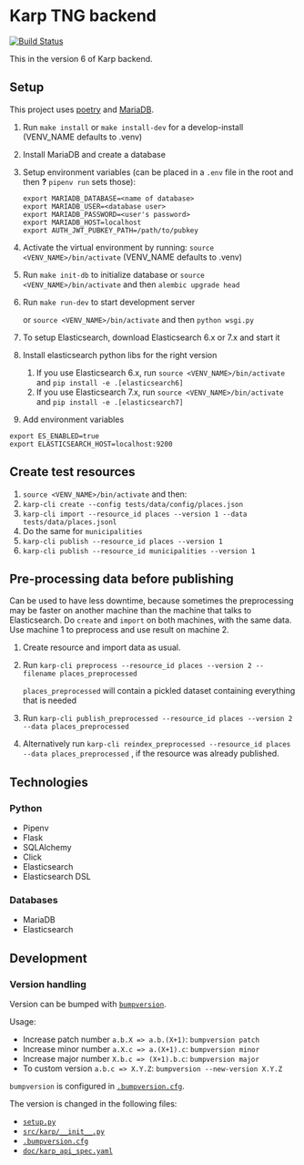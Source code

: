 # Karp TNG backend

[![Build Status](https://github.com/spraakbanken/karp-tng-backend/workflows/Build/badge.svg)](https://github.com/spraakbanken/karp-tng-backend/actions)

This in the version 6 of Karp backend.

## Setup

This project uses [poetry](https://python-poetry.org) and
[MariaDB](https://mariadb.org/).

1. Run `make install` or `make install-dev` for a develop-install (VENV_NAME defaults to .venv)
2. Install MariaDB and create a database
3. Setup environment variables (can be placed in a `.env` file in the root and then **?** `pipenv run` sets those):
   ```
   export MARIADB_DATABASE=<name of database>
   export MARIADB_USER=<database user>
   export MARIADB_PASSWORD=<user's password>
   export MARIADB_HOST=localhost
   export AUTH_JWT_PUBKEY_PATH=/path/to/pubkey
   ```
4. Activate the virtual environment by running: `source <VENV_NAME>/bin/activate` (VENV_NAME defaults to .venv)
5. Run `make init-db` to initialize database
   or `source <VENV_NAME>/bin/activate` and then `alembic upgrade head`
6. Run `make run-dev` to start development server

   or `source <VENV_NAME>/bin/activate` and then `python wsgi.py`

7. To setup Elasticsearch, download Elasticsearch 6.x or 7.x and start it
8. Install elasticsearch python libs for the right version
   1. If you use Elasticsearch 6.x, run `source <VENV_NAME>/bin/activate` and `pip install -e .[elasticsearch6]`
   2. If you use Elasticsearch 7.x, run `source <VENV_NAME>/bin/activate` and `pip install -e .[elasticsearch7]`
9. Add environment variables

```
export ES_ENABLED=true
export ELASTICSEARCH_HOST=localhost:9200
```

## Create test resources

1. `source <VENV_NAME>/bin/activate` and then:
2. `karp-cli create --config tests/data/config/places.json`
3. `karp-cli import --resource_id places --version 1 --data tests/data/places.jsonl`
4. Do the same for `municipalities`
5. `karp-cli publish --resource_id places --version 1`
6. `karp-cli publish --resource_id municipalities --version 1`

## Pre-processing data before publishing

Can be used to have less downtime, because sometimes the preprocessing may
be faster on another machine than the machine that talks to Elasticsearch.
Do `create` and `import` on both machines, with the same data. Use
machine 1 to preprocess and use result on machine 2.

1. Create resource and import data as usual.
2. Run `karp-cli preprocess --resource_id places --version 2 --filename places_preprocessed`

   `places_preprocessed` will contain a pickled dataset containing everything that is needed

3. Run `karp-cli publish_preprocessed --resource_id places --version 2 --data places_preprocessed`
4. Alternatively run `karp-cli reindex_preprocessed --resource_id places --data places_preprocessed`
   , if the resource was already published.

## Technologies

### Python

- Pipenv
- Flask
- SQLAlchemy
- Click
- Elasticsearch
- Elasticsearch DSL

### Databases

- MariaDB
- Elasticsearch

## Development

### Version handling

Version can be bumped with [`bumpversion`](https://pypi.org/project/bumpversion/).

Usage:

- Increase patch number `a.b.X => a.b.(X+1)`: `bumpversion patch`
- Increase minor number `a.X.c => a.(X+1).c`: `bumpversion minor`
- Increase major number `X.b.c => (X+1).b.c`: `bumpversion major`
- To custom version `a.b.c => X.Y.Z`: `bumpversion --new-version X.Y.Z`

`bumpversion` is configured in [`.bumpversion.cfg`](.bumpversion.cfg).

The version is changed in the following files:

- [`setup.py`](setup.py)
- [`src/karp/__init__.py`](src/karp/__init__.py)
- [`.bumpversion.cfg`](.bumpversion.cfg)
- [`doc/karp_api_spec.yaml`](doc/karp_api_spec.yaml)
